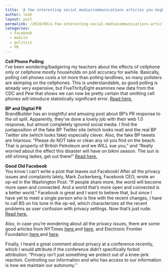 ```yaml
---
title: 'A few interesting social media/communications articles you might want to check out&#8230;'
author: leah
layout: post
permalink: /2010/09/a-few-interesting-social-mediacommunications-articles-you-might-want-to-check-out/
categories:
  - Facebook
  - mobile
  - politics
  - PR
---
```

**Cell Phone Polling**  
I&#8217;ve been wondering/badgering my teachers about the effects of cellphone only or cellphone mostly households on poll accuracy for awhile. Basically, polling cell phones costs a lot more than polling landlines, so many pollsters are skimping on the cellphones. This is understandable, as good polling is already very expensive, but FiveThrityEight examines new data from the CDC and Pew that shows we can now be pretty certain that omitting cell phones will introduce statistically significant error. <a href="http://www.fivethirtyeight.com/2010/05/study-excluding-cellphones-introduces.html" target="_blank">Read here.</a>  

**BP and Digital PR**  
BrandBuilder has an insightful and amusing post about BP&#8217;s PR response to the oil spill. Apparently, they&#8217;ve done a lovely job with their web 1.0 response, but almost completely ignored social media. I find the juxtaposition of the fake BP Twitter site (which looks real) and the real BP Twitter site (which looks fake) especially clever. Also, the fake BP tweets are hilarious: &#8220;Please do NOT take or clean any oil you find on the beach. That is property of British Petroleum and we WILL sue you,&#8221; and &#8220;Really worried about the effect this disaster will have on bikini season. The sun is still shining ladies, get out there!&#8221; <a href="http://thebrandbuilder.wordpress.com/2010/05/24/living-in-the-past-working-in-the-past-how-not-to-get-brandjacked-like-bp-global-pr/" target="_blank">Read here.</a>

**Good Old Facebook**  
You know I can&#8217;t write a post that leaves out Facebook! After all the privacy issues and complaints lately, Mark Zuckerberg, Facebook CEO, wrote an op-ed in the Washington Post: &#8220;If people share more, the world will become more open and connected. And a world that&#8217;s more open and connected is a better world.&#8221; Facebook is great and I want to believe that, but since I have yet to meet a single person who is fine with the recent changes, I have to call BS on his tone in the op-ed, which characterizes all the recent problems as user confusion with privacy settings. Now that&#8217;s just rude. [Read here.][1]

Also, in case you&#8217;re wondering about all the privacy issues, there are some good articles from NYTimes [here ][2]and [here][3], and Electronic Frontier Foundation [here ][4]and [here][5].

Finally, I heard a great comment about privacy at a conference recently, which I would attribute if the conference didn&#8217;t specifically forbid attribution: &#8220;Privacy isn&#8217;t just something we protect out of a knee-jerk reaction. Controlling our information and who has access to our information is how we maintain our autonomy.&#8221;

 [1]: http://www.washingtonpost.com/wp-dyn/content/article/2010/05/23/AR2010052303828.html
 [2]: http://www.nytimes.com/2010/05/13/technology/personaltech/13basics.html
 [3]: http://www.nytimes.com/external/readwriteweb/2010/01/20/20readwriteweb-the-3-facebook-settings-every-user-should-c-29287.html?src=me&ref=technology
 [4]: http://www.eff.org/deeplinks/2010/05/facebook-privacy-promises
 [5]: http://www.eff.org/deeplinks/2010/05/things-you-need-know-about-facebook
